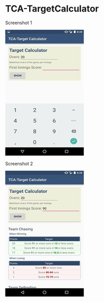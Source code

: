 # TCA-TargetCalculator


Screenshot 1

![ScreenShot](/screenshot0.jpg)


Screenshot 2

![ScreenShot](/screenshot1.jpg)